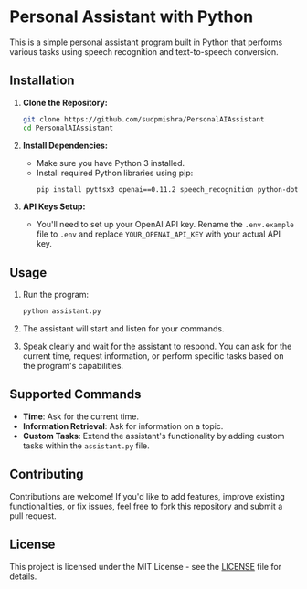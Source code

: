 # Personal Assistant with Python

This is a simple personal assistant program built in Python that performs various tasks using speech recognition and text-to-speech conversion.

## Installation

1. **Clone the Repository:**
    ```bash
    git clone https://github.com/sudpmishra/PersonalAIAssistant
    cd PersonalAIAssistant
    ```

2. **Install Dependencies:**
    - Make sure you have Python 3 installed.
    - Install required Python libraries using pip:
        ```bash
        pip install pyttsx3 openai==0.11.2 speech_recognition python-dotenv
        ```

3. **API Keys Setup:**
    - You'll need to set up your OpenAI API key. Rename the `.env.example` file to `.env` and replace `YOUR_OPENAI_API_KEY` with your actual API key.

## Usage

1. Run the program:
    ```bash
    python assistant.py
    ```
   
2. The assistant will start and listen for your commands.
   
3. Speak clearly and wait for the assistant to respond. You can ask for the current time, request information, or perform specific tasks based on the program's capabilities.

## Supported Commands

- **Time**: Ask for the current time.
- **Information Retrieval**: Ask for information on a topic.
- **Custom Tasks**: Extend the assistant's functionality by adding custom tasks within the `assistant.py` file.

## Contributing

Contributions are welcome! If you'd like to add features, improve existing functionalities, or fix issues, feel free to fork this repository and submit a pull request.

## License

This project is licensed under the MIT License - see the [LICENSE](LICENSE) file for details.
